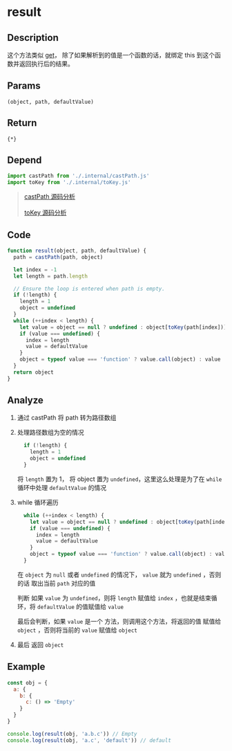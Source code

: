 # result

## Description
这个方法类似 [get](./get.md)， 除了如果解析到的值是一个函数的话，就绑定 this 到这个函数并返回执行后的结果。

## Params
`(object, path, defaultValue)`

## Return
`{*}`

## Depend
```js
import castPath from './.internal/castPath.js'
import toKey from './.internal/toKey.js'
```
> [castPath 源码分析](../internal/castPath.md)
> <br/>
> <br/>
> [toKey 源码分析](../internal/toKey.md)

## Code
```js
function result(object, path, defaultValue) {
  path = castPath(path, object)

  let index = -1
  let length = path.length

  // Ensure the loop is entered when path is empty.
  if (!length) {
    length = 1
    object = undefined
  }
  while (++index < length) {
    let value = object == null ? undefined : object[toKey(path[index])]
    if (value === undefined) {
      index = length
      value = defaultValue
    }
    object = typeof value === 'function' ? value.call(object) : value
  }
  return object
}
```

## Analyze
1. 通过 castPath 将 path 转为路径数组
   
2. 处理路径数组为空的情况
    ```js
      if (!length) {
        length = 1
        object = undefined
      }
    ```
    将 `length` 置为 1， 将 object 置为 `undefined`，这里这么处理是为了在 `while` 循环中处理 `defaultValue` 的情况
3. while 循环遍历
    ```js
      while (++index < length) {
        let value = object == null ? undefined : object[toKey(path[index])]
        if (value === undefined) {
          index = length
          value = defaultValue
        }
        object = typeof value === 'function' ? value.call(object) : value
      }
    ```
    
    在 `object` 为 `null` 或者 `undefined` 的情况下， `value` 就为 `undefined` ，否则的话 取出当前 `path` 对应的值

    判断 如果 `value` 为 `undefined`，则将 `length` 赋值给 `index` ，也就是结束循环，将 `defaultValue` 的值赋值给 `value`

    最后会判断，如果 `value` 是一个 方法，则调用这个方法，将返回的值 赋值给 `object` ，否则将当前的 `value` 赋值给 `object`
4. 最后 返回 `object` 

## Example
```js
const obj = {
  a: {
    b: {
      c: () => 'Empty'
    }
  }
}

console.log(result(obj, 'a.b.c')) // Empty
console.log(result(obj, 'a.c', 'default')) // default
```
